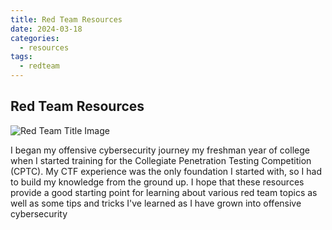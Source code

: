 ```yaml
---
title: Red Team Resources
date: 2024-03-18
categories:
  - resources
tags:
  - redteam
---
```

## Red Team Resources

![Red Team Title Image](resources/redBackground.jpg)

I began my offensive cybersecurity journey my freshman year of college when I started training for the Collegiate Penetration Testing Competition (CPTC). My CTF experience was the only foundation I started with, so I had to build my knowledge from the ground up. I hope that these resources provide a good starting point for learning about various red team topics as well as some tips and tricks I've learned as I have grown into offensive cybersecurity